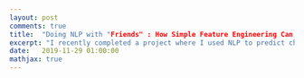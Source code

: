 ```yaml
---
layout: post
comments: true
title:  "Doing NLP with "Friends" : How Simple Feature Engineering Can Help"
excerpt: "I recently completed a project where I used NLP to predict characters of my favorite TV show "Friends". I felt that some of the learnings from the project should be put together to highlight how simple feature engineering can help to take a simplified approach for ML modeling while improving the accuracy in multiclass text classification..
date:   2019-11-29 01:00:00
mathjax: true
---
```



